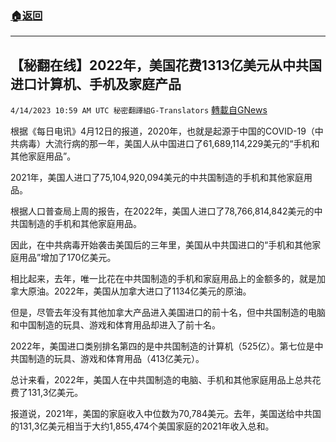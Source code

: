 ###  [:house:返回](README.md)
---


## 【秘翻在线】2022年，美国花费1313亿美元从中共国进口计算机、手机及家庭产品
`4/14/2023 10:59 AM UTC 秘密翻譯組G-Translators` [轉載自GNews](https://gnews.org/articles/1108471)

根据《每日电讯》4月12日的报道，2020年，也就是起源于中国的COVID-19（中共病毒）大流行病的那一年，美国人从中国进口了61,689,114,229美元的“手机和其他家庭用品”。

2021年，美国人进口了75,104,920,094美元的中共国制造的手机和其他家庭用品。

根据人口普查局上周的报告，在2022年，美国人进口了78,766,814,842美元的中共国制造的手机和其他家庭用品。

因此，在中共病毒开始袭击美国后的三年里，美国从中共国进口的“手机和其他家庭用品”增加了170亿美元。

相比起来，去年，唯一比花在中共国制造的手机和家庭用品上的金额多的，就是加拿大原油。2022年，美国从加拿大进口了1134亿美元的原油。

但是，尽管去年没有其他加拿大产品进入美国进口的前十名，但中共国制造的电脑和中国制造的玩具、游戏和体育用品却进入了前十名。

2022年，美国进口类别排名第四的是中共国制造的计算机（525亿）。第七位是中共国制造的玩具、游戏和体育用品（413亿美元）。

总计来看，2022年，美国人在中共国制造的电脑、手机和其他家庭用品上总共花费了131,3亿美元。

报道说，2021年，美国的家庭收入中位数为70,784美元。去年，美国送给中共国的131,3亿美元相当于大约1,855,474个美国家庭的2021年收入总和。

